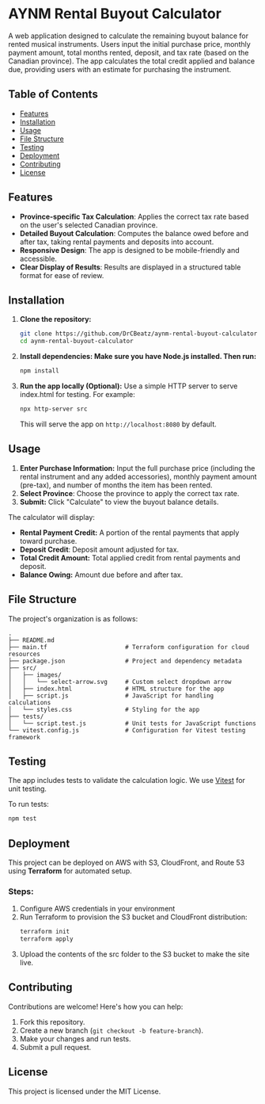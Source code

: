 # AYNM Rental Buyout Calculator

A web application designed to calculate the remaining buyout balance for rented musical instruments. Users input the initial purchase price, monthly payment amount, total months rented, deposit, and tax rate (based on the Canadian province). The app calculates the total credit applied and balance due, providing users with an estimate for purchasing the instrument.

## Table of Contents

- [Features](#features)
- [Installation](#installation)
- [Usage](#usage)
- [File Structure](#file-structure)
- [Testing](#testing)
- [Deployment](#deployment)
- [Contributing](#contributing)
- [License](#license)

## Features

- **Province-specific Tax Calculation**: Applies the correct tax rate based on the user's selected Canadian province.
- **Detailed Buyout Calculation**: Computes the balance owed before and after tax, taking rental payments and deposits into account.
- **Responsive Design**: The app is designed to be mobile-friendly and accessible.
- **Clear Display of Results**: Results are displayed in a structured table format for ease of review.

## Installation

1. **Clone the repository:**
   ```bash
   git clone https://github.com/DrCBeatz/aynm-rental-buyout-calculator.git
   cd aynm-rental-buyout-calculator

2. **Install dependencies: Make sure you have Node.js installed. Then run:**
    ```bash
    npm install
    ```

3. **Run the app locally (Optional):** Use a simple HTTP server to serve index.html for testing. For example:
    ```bash
    npx http-server src
    ```

    This will serve the app on `http://localhost:8080` by default.

## Usage

1. **Enter Purchase Information:** Input the full purchase price (including the rental instrument and any added accessories), monthly payment amount (pre-tax), and number of months the item has been rented.
2. **Select Province**: Choose the province to apply the correct tax rate.
3. **Submit:** Click "Calculate" to view the buyout balance details.

The calculator will display:
- **Rental Payment Credit:** A portion of the rental payments that apply toward purchase.
- **Deposit Credit**: Deposit amount adjusted for tax.
- **Total Credit Amount:** Total applied credit from rental payments and deposit.
- **Balance Owing:** Amount due before and after tax.

## File Structure

The project's organization is as follows:

```plaintext
.
├── README.md
├── main.tf                      # Terraform configuration for cloud resources
├── package.json                 # Project and dependency metadata
├── src/
│   ├── images/
│   │   └── select-arrow.svg     # Custom select dropdown arrow
│   ├── index.html               # HTML structure for the app
│   ├── script.js                # JavaScript for handling calculations
│   └── styles.css               # Styling for the app
├── tests/
│   └── script.test.js           # Unit tests for JavaScript functions
└── vitest.config.js             # Configuration for Vitest testing framework
```

## Testing

The app includes tests to validate the calculation logic. We use [Vitest](https://vitest.dev) for unit testing.

To run tests:
```bash
npm test
```

## Deployment

This project can be deployed on AWS with S3, CloudFront, and Route 53 using **Terraform** for automated setup.

### Steps:
1. Configure AWS credentials in your environment
2. Run Terraform to provision the S3 bucket and CloudFront distribution:
    ```bash
    terraform init
    terraform apply
    ```
3. Upload the contents of the src folder to the S3 bucket to make the site live.

## Contributing
Contributions are welcome! Here's how you can help:
1. Fork this repository.
2. Create a new branch (`git checkout -b feature-branch`).
3. Make your changes and run tests.
4. Submit a pull request.

## License

This project is licensed under the MIT License.